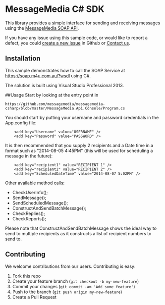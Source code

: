 # MessageMedia C# SDK
This library provides a simple interface for sending and receiving messages using the [MessageMedia SOAP API](http://www.messagemedia.com.au/wp-content/uploads/2013/05/MessageMedia_Messaging_Web_Service.pdf?eacfbb).

If you have any issue using this sample code, or would like to report a defect, you could [create a new Issue](https://github.com/messagemedia/messagemedia-csharp/issues/new) in Github or [Contact us](http://www.messagemedia.com.au/contact-us).

## Installation
This sample demonstrates how to call the SOAP Service at https://soap.m4u.com.au/?wsdl using C#.

The solution is built using Visual Studio Professional 2013.

##Usage
Start by looking at the entry point in  
```
https://github.com/messagemedia/messagemedia-csharp/blob/master/MessageMedia.Api.Console/Program.cs
```

You should start by putting your username and password credentials in the App.config file:

```
	<add key="Username" value="USERNAME" />
	<add key="Password" value="PASSWORD" />
```
	
It is then recommended that you supply 2 recipients and a Date time in a format such as "2014-08-05 4:45PM" (this will be used for scheduling a message in the future):

```
    <add key="recipient1" value="RECIPIENT 1" />
    <add key="recipient2" value="RECIPIENT 2" />
    <add key="ScheduledDateTime" value="2014-08-07 5:02PM" />
```

Other available method calls:
         
* CheckUserInfo();
* SendMessage();
* SendScheduledMessage();
* ConstructAndSendBatchMessage();
* CheckReplies(); 
* CheckReports();


Please note that ConstructAndSendBatchMessage shows the ideal way to send to multiple recipients as it constructs a list of recipient numbers to send to.

## Contributing
We welcome contributions from our users. Contributing is easy:

  1.  Fork this repo
  2.  Create your feature branch (`git checkout -b my-new-feature`)
  3.  Commit your changes (`git commit -am 'Add some feature'`)
  4.  Push to the branch (`git push origin my-new-feature`)
  5.  Create a Pull Request